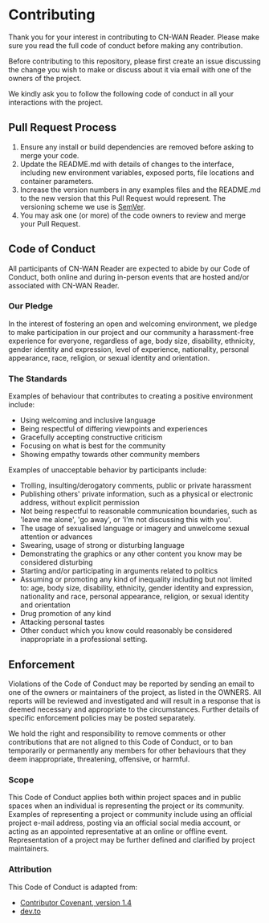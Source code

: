 # Contributing

Thank you for your interest in contributing to CN-WAN Reader.
Please make sure you read the full code of conduct before making any
contribution.

Before contributing to this repository, please first create an issue discussing
the change you wish to make or discuss about it via email with one of the
owners of the project.

We kindly ask you to follow the following code of conduct in all your
interactions with the project.

## Pull Request Process

1. Ensure any install or build dependencies are removed before asking to merge
your code.
2. Update the README.md with details of changes to the interface, including new
environment variables, exposed ports, file locations and container parameters.
3. Increase the version numbers in any examples files and the README.md to the
new version that this Pull Request would represent. The versioning scheme we
use is [SemVer](http://semver.org/).
4. You may ask one (or more) of the code owners to review and merge your Pull
Request.

## Code of Conduct

All participants of CN-WAN Reader are expected to abide by our Code of Conduct,
both online and during in-person events that are hosted and/or associated
with CN-WAN Reader.

### Our Pledge

In the interest of fostering an open and welcoming environment, we pledge
to make participation in our project and our community a harassment-free
experience for everyone, regardless of age, body size, disability, ethnicity,
gender identity and expression, level of experience, nationality, personal
appearance, race, religion, or sexual identity and orientation.

### The Standards

Examples of behaviour that contributes to creating a positive environment
include:

* Using welcoming and inclusive language
* Being respectful of differing viewpoints and experiences
* Gracefully accepting constructive criticism
* Focusing on what is best for the community
* Showing empathy towards other community members

Examples of unacceptable behavior by participants include:

* Trolling, insulting/derogatory comments, public or private harassment
* Publishing others' private information, such as a physical or electronic
address, without explicit permission
* Not being respectful to reasonable communication boundaries, such as
'leave me alone', 'go away', or 'I’m not discussing this with you'.
* The usage of sexualised language or imagery and unwelcome sexual attention
or advances
* Swearing, usage of strong or disturbing language
* Demonstrating the graphics or any other content you know may be considered
disturbing
* Starting and/or participating in arguments related to politics
* Assuming or promoting any kind of inequality including but not limited to:
age, body size, disability, ethnicity, gender identity and expression,
nationality and race, personal appearance, religion, or sexual identity and
orientation
* Drug promotion of any kind
* Attacking personal tastes
* Other conduct which you know could reasonably be considered inappropriate in
a professional setting.

## Enforcement

Violations of the Code of Conduct may be reported by sending an email to one
of the owners or maintainers of the project, as listed in the OWNERS.
All reports will be reviewed and investigated and will result in a response
that is deemed necessary and appropriate to the circumstances. Further details
of specific enforcement policies may be posted separately.

We hold the right and responsibility to remove comments or other contributions
that are not aligned to this Code of Conduct, or to ban temporarily or
permanently any members for other behaviours that they deem inappropriate,
threatening, offensive, or harmful.

### Scope

This Code of Conduct applies both within project spaces and in public spaces
when an individual is representing the project or its community. Examples of
representing a project or community include using an official project e-mail
address, posting via an official social media account, or acting as an
appointed representative at an online or offline event.
Representation of a project may be further defined and clarified by project
maintainers.

### Attribution

This Code of Conduct is adapted from:

* [Contributor Covenant, version 1.4](http://contributor-covenant.org/version/1/4)
* [dev.to](https://dev.to/code-of-conduct)
